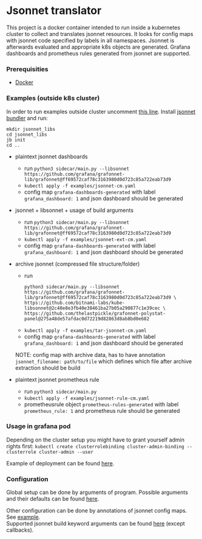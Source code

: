 # Jsonnet translator

This project is a docker container intended to run inside a kubernetes cluster to collect and translates jsonnet resources.
It looks for config maps with jsonnet code specified by labels in all namespaces. Jsonnet is afterwards evaluated and 
appropriate k8s objects are generated. Grafana dashboards and prometheus rules generated from jsonnet are supported.

### Prerequisities

 - [Docker](https://www.docker.com/)
 

### Examples (outside k8s cluster)

In order to run examples outside cluster uncomment [this line](sidecar/main/#L544).
Install [jsonnet bundler](https://github.com/jsonnet-bundler/jsonnet-bundler) and run:
  ```
  mkdir jsonnet_libs
  cd jsonnet_libs
  jb init
  cd ..
  ```

 - plaintext jsonnet dashboards
    - run `python3 sidecar/main.py --libsonnet https://github.com/grafana/grafonnet-lib/grafonnet@ff69572caf78c3163980d0d723c85a722eab73d9` 
    - `kubectl apply -f examples/jsonnet-cm.yaml`
    - config map `grafana-dashboards-generated` with label `grafana_dashboard: 1` and json dashboard should be generated
    
 - jsonnet + libsonnet + usage of build arguments
    - run `python3 sidecar/main.py --libsonnet https://github.com/grafana/grafonnet-lib/grafonnet@ff69572caf78c3163980d0d723c85a722eab73d9` 
    - `kubectl apply -f examples/jsonnet-ext-cm.yaml`
    - config map `grafana-dashboards-generated` with label `grafana_dashboard: 1` and json dashboard should be generated
    
 - archive jsonnet (compressed file structure/folder)
    - run 
        ```
        python3 sidecar/main.py --libsonnet https://github.com/grafana/grafonnet-lib/grafonnet@ff69572caf78c3163980d0d723c85a722eab73d9 \
        https://github.com/bitnami-labs/kube-libsonnet@2c48e8e3fb40e38461ba27b05a290877c1e39cec \
        https://github.com/thelastpickle/grafonnet-polystat-panel@275a48de57afdac0d72219d82863d8ab8bd0e682
        ```
    - `kubectl apply -f examples/tar-jsonnet-cm.yaml`
    - config map `grafana-dashboards-generated` with label `grafana_dashboard: 1` and json dashboard should be generated
    
    NOTE: config map with archive data, has to have annotation `jsonnet_filename: path/to/file` which defines 
    which file after archive extraction should be build
    
  - plaintext jsonnet prometheus rule
    - run `python3 sidecar/main.py` 
    - `kubectl apply -f examples/jsonnet-rule-cm.yaml`
    - prometheusrule object `prometheus-rules-generated` with label `prometheus_rule: 1` and prometheus rule should be generated
    
### Usage in grafana pod

Depending on the cluster setup you might have to grant yourself admin rights first: 
`kubectl create clusterrolebinding cluster-admin-binding --clusterrole cluster-admin --user`

Example of deployment can be found [here](exampes/example-deployment.yaml).

### Configuration

Global setup can be done by arguments of program. Possible arguments and their defaults can be found [here](default_config.yaml).
    
Other configuration can be done by annotations of jsonnet config maps. See [example](examples/jsonnet-ext-cm.yaml). \
Supported jsonnet build keyword arguments can be found [here](https://jsonnet.org/ref/bindings.html) (except callbacks).
